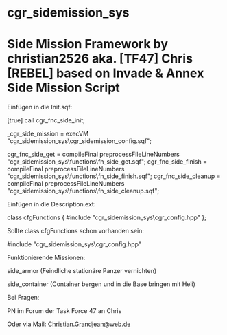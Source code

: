 # cgr_sidemission_sys




Side Mission Framework by christian2526 aka. [TF47] Chris [REBEL] based on Invade & Annex Side Mission Script
==================================================
Einfügen in die Init.sqf: 

[true] call cgr_fnc_side_init;

_cgr_side_mission = execVM "cgr_sidemission_sys\cgr_sidemission_config.sqf";

cgr_fnc_side_get = compileFinal preprocessFileLineNumbers "cgr_sidemission_sys\functions\fn_side_get.sqf";
cgr_fnc_side_finish = compileFinal preprocessFileLineNumbers "cgr_sidemission_sys\functions\fn_side_finish.sqf";
cgr_fnc_side_cleanup = compileFinal preprocessFileLineNumbers "cgr_sidemission_sys\functions\fn_side_cleanup.sqf";


Einfügen in die Description.ext:

class cfgFunctions
{
#include "cgr_sidemission_sys\cgr_config.hpp"
};


Sollte class cfgFunctions schon vorhanden sein:

#include "cgr_sidemission_sys\cgr_config.hpp"


Funktionierende Missionen: 

side_armor (Feindliche stationäre Panzer vernichten)

side_container (Container bergen und in die Base bringen mit Heli)


Bei Fragen:

PN im Forum der Task Force 47 an Chris

Oder via Mail:
Christian.Grandjean@web.de
